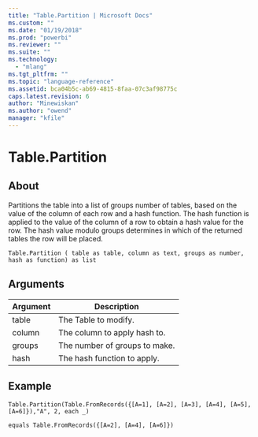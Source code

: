 ```yaml
---
title: "Table.Partition | Microsoft Docs"
ms.custom: ""
ms.date: "01/19/2018"
ms.prod: "powerbi"
ms.reviewer: ""
ms.suite: ""
ms.technology: 
  - "mlang"
ms.tgt_pltfrm: ""
ms.topic: "language-reference"
ms.assetid: bca04b5c-ab69-4815-8faa-07c3af98775c
caps.latest.revision: 6
author: "Minewiskan"
ms.author: "owend"
manager: "kfile"
---
```

# Table.Partition

  
## About  
Partitions the table into a list of groups number of tables, based on the value of the column of each row and a hash function. The hash function is applied to the value of the column of a row to obtain a hash value for the row.  The hash value modulo groups determines in which of the returned tables the row will be placed.  
  
```  
Table.Partition ( table as table, column as text, groups as number, hash as function) as list  
```  
  
## Arguments  
  
|Argument|Description|  
|------------|---------------|  
|table|The Table to modify.|  
|column|The column to apply hash to.|  
|groups|The number of groups to make.|  
|hash|The hash function to apply.|  
  
## Example  
  
```  
Table.Partition(Table.FromRecords({[A=1], [A=2], [A=3], [A=4], [A=5], [A=6]}),"A", 2, each _)  
  
equals Table.FromRecords({[A=2], [A=4], [A=6]})  
```  
